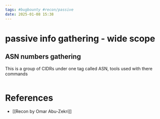 ```yaml
---
tags: #bugbounty #recon/passive 
date: 2025-01-08 15:38
---
```

# passive info gathering - wide scope
## ASN numbers gathering
This is a group of CIDRs under one tag called ASN, tools used with there commands
```

```


# References
- [[Recon by Omar Abu-Zekri]]
